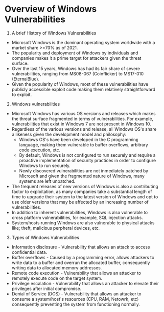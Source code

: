 # Overview of Windows Vulnerabilities

1. A brief History of Windows Vulnerabilities

  - Microsoft Windows is the dominant operating system worldwide with a market share >=70% as of 2021.
  - The popularity and deployment of Windows by individuals and companies makes it a prime target for attackers given the threat surface.
  - Over the last 15 years, Windows has had its fair share of severe vulnerabilities, ranging from MS08-067 (Coinflicker) to MS17-010 (EternalBlue).
  - Given the popularity of Windows, most of these vulnerabilities have publicly accessible exploit code making them relatively straightforward to exploit.

2. Windows vulnerabilities

  - Microsoft Windows has various OS versions and releases which makes the threat surface fragmented in terms of vulnerabilities. For example, vulnerabilities that exist in Windows 7 are not present in Windows 10.
  - Regardless of the various versions and release, all Windows OS's share a likeness given the development model and philosophy:
    + Windows OS's have been developed in the C programming language, making them vulnerable to buffer overflows, arbitrary code execution, etc.
    + By default, Windows is not configured to run securely and require a proactive implementation of security practices in order to configure Windows to run securely.
    + Newly discovered vulnerabilities are not inmediately patched by Microsoft and given the fragmented nature of Windows, many systems are left unpatched.
  - The frequent releases of new versions of Windows is also a contributing factor to exploitation, as many companies take a substantial length of time to upgrade their system to the latest version of Windows and opt to use older versions that may be affected by an increasing number of vulnerabilities.
  - In addition to inherent vulnerabilities, Windows is also vulnerable to cross platform vulnerabilities, for example, SQL injection attacks.
  - System/hosts running Windows are also vulnerable to physical attacks like; theft, malicious perpheral devices, etc.

3. Types of Windows Vulnerabilities

  - Information disclosure - Vulnerability that allows an attack to access confidential data.
  - Buffer overflows - Caused by a programming error, allows attackers to write data to a buffer and overrun the allocated buffer, consequently writing data to allocated memory addresses.
  - Remote code execution - Vulnerability that allows an attacker to remotely execute code on the target system.
  - Privilege escalation - Vulnerability that allows an attacker to elevate their privileges after initial compromise.
  - Denial of Service (DOS) - Vulnerability that allows an attacker to consume a system/host's resources (CPU, RAM, Netowrk, etc) consequently preventing the system from functioning normally.
